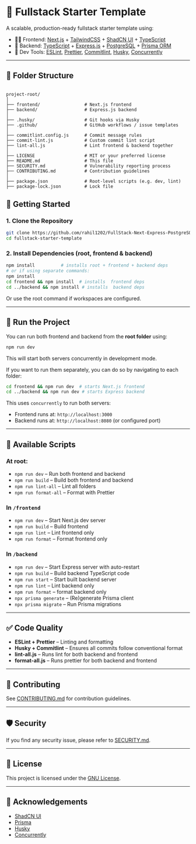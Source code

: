 # 🧱 Fullstack Starter Template

A scalable, production-ready fullstack starter template using:

- 🧑‍🎨 Frontend: [Next.js](https://nextjs.org/) + [TailwindCSS](https://tailwindcss.com/) + [ShadCN UI](https://ui.shadcn.com/) + [TypeScript](https://www.typescriptlang.org/)
- 🧠 Backend: [TypeScript](https://www.typescriptlang.org/) + [Express.js](https://expressjs.com/) + [PostgreSQL](https://www.postgresql.org/) + [Prisma ORM](https://www.prisma.io/)
- 🧹 Dev Tools: [ESLint](https://eslint.org/), [Prettier](https://prettier.io/), [Commitlint](https://commitlint.js.org/), [Husky](https://typicode.github.io/husky/), [Concurrently](https://www.npmjs.com/package/concurrently)

---

## 📁 Folder Structure

```

project-root/
│
├── frontend/                 # Next.js frontend
├── backend/                  # Express.js backend
│
├── .husky/                   # Git hooks via Husky
├── .github/                  # GitHub workflows / issue templates
│
├── commitlint.config.js      # Commit message rules
├── commit-lint.js            # Custom commit lint script
├── lint-all.js               # Lint frontend & backend together
│
├── LICENSE                   # MIT or your preferred license
├── README.md                 # This file
├── SECURITY.md               # Vulnerability reporting process
├── CONTRIBUTING.md           # Contribution guidelines
│
├── package.json              # Root-level scripts (e.g. dev, lint)
├── package-lock.json         # Lock file

````

## 🚀 Getting Started

### 1. Clone the Repository

```bash
git clone https://github.com/rahil1202/FullStack-Next-Express-PostgreSQL-Template.git
cd fullstack-starter-template
````

### 2. Install Dependencies (root, frontend & backend)

```bash
npm install          # installs root + frontend + backend deps
# or if using separate commands:
npm install 
cd frontend && npm install  # installs  frontend deps
cd ../backend && npm install # installs  backend deps
```

Or use the root command if workspaces are configured.

---

## 🔄 Run the Project

You can run both frontend and backend from the **root folder** using:

```bash
npm run dev
```
This will start both servers concurrently in development mode.

If you want to run them separately, you can do so by navigating to each folder:
```bash
cd frontend && npm run dev  # starts Next.js frontend
cd ../backend && npm run dev # starts Express backend
```

This uses `concurrently` to run both servers:

* Frontend runs at: `http://localhost:3000`
* Backend runs at: `http://localhost:8080` (or configured port)

---

## 🔧 Available Scripts

### At root:

* `npm run dev` – Run both frontend and backend
* `npm run build` – Build both frontend and backend
* `npm run lint-all` – Lint all folders
* `npm run format-all` – Format with Prettier

### In `/frontend`

* `npm run dev` – Start Next.js dev server
* `npm run build` – Build frontend
* `npm run lint` – Lint frontend only
* `npm run format` – Format frontend only


### In `/backend`

* `npm run dev` – Start Express server with auto-restart
* `npm run build` – Build backend TypeScript code
* `npm run start` – Start built backend server
* `npm run lint` – Lint backend only
* `npm run format` – format backend only
* `npx prisma generate` – (Re)generate Prisma client
* `npx prisma migrate` – Run Prisma migrations

---

## ✅ Code Quality

* **ESLint + Prettier** – Linting and formatting
* **Husky + Commitlint** – Ensures all commits follow conventional format
* **lint-all.js** – Runs lint for both backend and frontend
* **format-all.js** – Runs prettier for both backend and frontend

---

## 🤝 Contributing

See [CONTRIBUTING.md](./CONTRIBUTING.md) for contribution guidelines.

---

## 🛡️ Security

If you find any security issue, please refer to [SECURITY.md](./SECURITY.md).

---

## 📄 License

This project is licensed under the [GNU License](./LICENSE).

---

## 🙌 Acknowledgements

* [ShadCN UI](https://ui.shadcn.com/)
* [Prisma](https://www.prisma.io/)
* [Husky](https://typicode.github.io/husky/)
* [Concurrently](https://www.npmjs.com/package/concurrently)

```
